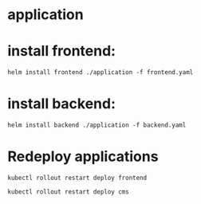 # application

# install frontend:

```
helm install frontend ./application -f frontend.yaml
```


# install backend:

```
helm install backend ./application -f backend.yaml
```

# Redeploy applications
```
kubectl rollout restart deploy frontend

kubectl rollout restart deploy cms
```




